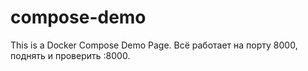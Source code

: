 # compose-demo
This is a Docker Compose Demo Page.
Всё работает на порту 8000, поднять и проверить <ip>:8000.
